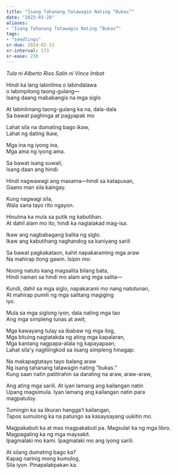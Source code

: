 ```yaml
---
title: "Isang Tahanang Tatawagin Nating “Bukas”"
date: "2023-03-28"
aliases:
- "Isang Tahanang Tatawagin Nating “Bukas”"
tags:
- "seedlings"
sr-due: 2024-02-13
sr-interval: 173
sr-ease: 230
---
```


*Tula ni Alberto Rios
Salin ni Vince Imbat*

Hindi ka lang labinlima o labindalawa  
o labimpitong taong-gulang—  
Isang daang mababangis na mga siglo  

At labinlimang taong-gulang ka na, dala-dala  
Sa bawat paghinga at pagyapak mo  

Lahat sila na dumating bago ikaw,  
Lahat ng dating ikaw,  

Mga ina ng iyong ina,  
Mga ama ng iyong ama.  

Sa bawat isang suwail,  
Isang daan ang hindi:  

Hindi nagwawagi ang masama—hindi sa  katapusan,  
Gaano man sila kaingay.  

Kung nagwagi sila,  
Wala sana tayo rito ngayon.  

Hinulma ka mula sa putik ng kabutihan.  
At dahil alam mo ito, hindi ka naglalakad mag-isa.  

Ikaw ang nagbabagang balita ng siglo.  
Ikaw ang kabutihang naghandog sa kaniyang sarili  

Sa bawat pagkakataon, kahit napakaraming mga araw  
Na mahirap itong gawin. Isipin mo:  

Noong natuto kang magsalita bilang bata,  
Hindi naman sa hindi mo alam ang mga salita—  

Kundi, dahil sa mga siglo, napakarami mo nang natutunan,  
At mahirap pumili ng mga salitang magiging  
iyo.  

Mula sa mga siglong iyon, dala nating mga tao  
Ang mga simpleng lunas at awit,  

Mga kawayang tulay sa ibabaw ng mga ilog,  
Mga bituing nagtatakda ng ating mga kapalaran,  
Mga kantang nagpapa-alala ng kapayapaan,  
Lahat sila'y naglilingkod sa iisang simpleng hinagap:  

Na makapagtatayo tayo balang araw  
Ng isang tahanang tatawagin nating “bukas.”  
Kung saan natin patitirahin sa darating na araw, araw-araw,  

Ang ating mga sarili. At iyan lamang ang kailangan natin  
Upang magsimula. Iyan lamang ang kailangan natin para  
magpatuloy.  

Tumingin ka sa likuran hangga’t kailangan,  
Tapos sumulong ka na patungo sa kasaysayang uukitin mo.  

Magpakabuti ka at mas magpakabuti pa. Magsulat ka ng mga libro.  
Magpagaling ka ng mga maysakit.  
Ipagmalaki mo kami. Ipagmalaki mo ang iyong sarili.  

At silang dumating bago ka?  
Kapag narinig mong kumulog,  
Sila iyon. Pinapalakpakan ka.  